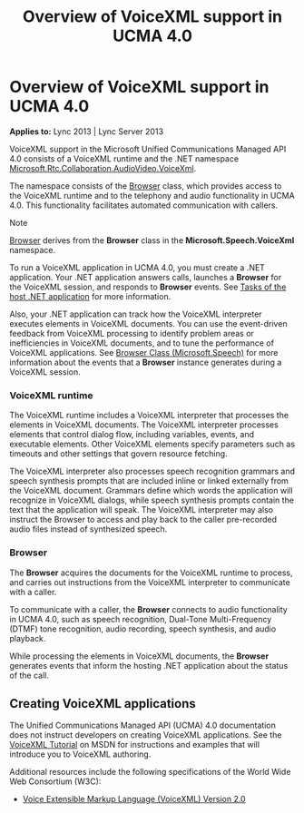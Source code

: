 ﻿---
title: Overview of VoiceXML support in UCMA 4.0
TOCTitle: Overview of VoiceXML support in UCMA 4.0
ms:assetid: 309069f8-2e0b-4afb-99b8-bae39aa1d53b
ms:mtpsurl: https://msdn.microsoft.com/en-us/library/Dn466120(v=office.15)
ms:contentKeyID: 57103413
ms.date: 07/25/2014
mtps_version: v=office.15
---

# Overview of VoiceXML support in UCMA 4.0


**Applies to:** Lync 2013 | Lync Server 2013

VoiceXML support in the Microsoft Unified Communications Managed API 4.0 consists of a VoiceXML runtime and the .NET namespace [Microsoft.Rtc.Collaboration.AudioVideo.VoiceXml](https://msdn.microsoft.com/en-us/library/gg452705\(v=office.15\)).

The namespace consists of the [Browser](https://msdn.microsoft.com/en-us/library/gg452712\(v=office.15\)) class, which provides access to the VoiceXML runtime and to the telephony and audio functionality in UCMA 4.0. This functionality facilitates automated communication with callers.


> [!NOTE]
> <P><A href="https://msdn.microsoft.com/en-us/library/gg452712(v=office.15)">Browser</A> derives from the <STRONG>Browser</STRONG> class in the <STRONG>Microsoft.Speech.VoiceXml</STRONG> namespace.</P>



To run a VoiceXML application in UCMA 4.0, you must create a .NET application. Your .NET application answers calls, launches a **Browser** for the VoiceXML session, and responds to **Browser** events. See [Tasks of the host .NET application](tasks-of-the-host-net-application.md) for more information.

Also, your .NET application can track how the VoiceXML interpreter executes elements in VoiceXML documents. You can use the event-driven feedback from VoiceXML processing to identify problem areas or inefficiencies in VoiceXML documents, and to tune the performance of VoiceXML applications. See [Browser Class (Microsoft.Speech)](https://msdn.microsoft.com/en-us/library/hh378332\(v=office.15\)) for more information about the events that a **Browser** instance generates during a VoiceXML session.

### VoiceXML runtime

The VoiceXML runtime includes a VoiceXML interpreter that processes the elements in VoiceXML documents. The VoiceXML interpreter processes elements that control dialog flow, including variables, events, and executable elements. Other VoiceXML elements specify parameters such as timeouts and other settings that govern resource fetching.

The VoiceXML interpreter also processes speech recognition grammars and speech synthesis prompts that are included inline or linked externally from the VoiceXML document. Grammars define which words the application will recognize in VoiceXML dialogs, while speech synthesis prompts contain the text that the application will speak. The VoiceXML interpreter may also instruct the Browser to access and play back to the caller pre-recorded audio files instead of synthesized speech.

### Browser

The **Browser** acquires the documents for the VoiceXML runtime to process, and carries out instructions from the VoiceXML interpreter to communicate with a caller.

To communicate with a caller, the **Browser** connects to audio functionality in UCMA 4.0, such as speech recognition, Dual-Tone Multi-Frequency (DTMF) tone recognition, audio recording, speech synthesis, and audio playback.

While processing the elements in VoiceXML documents, the **Browser** generates events that inform the hosting .NET application about the status of the call.

## Creating VoiceXML applications

The Unified Communications Managed API (UCMA) 4.0 documentation does not instruct developers on creating VoiceXML applications. See the [VoiceXML Tutorial](http://msdnstage.redmond.corp.microsoft.com/en-us/library/ff770014.aspx) on MSDN for instructions and examples that will introduce you to VoiceXML authoring.

Additional resources include the following specifications of the World Wide Web Consortium (W3C):

  - [Voice Extensible Markup Language (VoiceXML) Version 2.0](http://www.w3.org/tr/2004/rec-voicexml20-20040316/)

